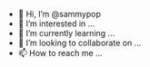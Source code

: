 - 👋 Hi, I’m @sammypop
- 👀 I’m interested in ...
- 🌱 I’m currently learning ...
- 💞️ I’m looking to collaborate on ...
- 📫 How to reach me ...

<!---
sammypop/sammypop is a ✨ special ✨ repository because its `README.md` (this file) appears on your GitHub profile.
You can click the Preview link to take a look at your changes.
--->
